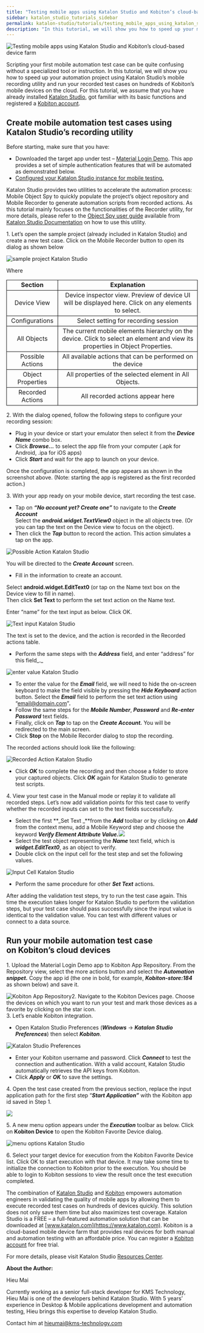 ```yaml
---
title: "Testing mobile apps using Katalon Studio and Kobiton’s cloud-based device farm"
sidebar: katalon_studio_tutorials_sidebar
permalink: katalon-studio/tutorials/testing_mobile_apps_using_katalon_studio_kobiton.html
description: "In this tutorial, we will show you how to speed up your mobile apps testing project using Katalon Studio and Kobiton’s mobile devices on cloud."
---
```

[](#)

![Testing mobile apps using Katalon Studio and Kobiton’s cloud-based device farm](../../images/katalon-studio/tutorials/testing_mobile_apps_using_katalon_studio_kobiton/QS_high-08-1024x509.png)

Scripting your first mobile automation test case can be quite confusing without a specialized tool or instruction. In this tutorial, we will show you how to speed up your automation project using Katalon Studio’s mobile recording utility and run your recorded test cases on hundreds of Kobiton’s mobile devices on the cloud. For this tutorial, we assume that you have already installed [Katalon Studio](https://www.katalon.com/), got familiar with its basic functions and registered a [Kobiton account](https://kobiton.com/).

Create mobile automation test cases using Katalon Studio’s recording utility
----------------------------------------------------------------------------

Before starting, make sure that you have:

*   Downloaded the target app under test – [Material Login Demo](https://github.com/katalon-studio/Material-Login-App-Test/blob/master/App%20Files/MaterialLoginExample.apk). This app provides a set of simple authentication features that will be automated as demonstrated below.
*   [Configured your Katalon Studio instance for mobile testing.](https://docs.katalon.com/display/KD/Kobiton+Integration)

Katalon Studio provides two utilities to accelerate the automation process: Mobile Object Spy to quickly populate the project’s object repository and Mobile Recorder to generate automation scripts from recorded actions. As this tutorial mainly focuses on the functionalities of the Recorder utility, for more details, please refer to the [Object Spy user guide](https://docs.katalon.com/display/KD/Spy+Object/) available from [Katalon Studio Documentation](https://docs.katalon.com/display/KD/Spy+Object/) on how to use this utility.

1\. Let’s open the sample project (already included in Katalon Studio) and create a new test case. Click on the Mobile Recorder button to open its dialog as shown below

![sample project Katalon Studio](../../images/katalon-studio/tutorials/testing_mobile_apps_using_katalon_studio_kobiton/1.png)

Where

<table><tbody><tr><td style="text-align: center; border: 1px solid black;"><b>Section</b></td><td style="text-align: center; border: 1px solid black;"><b>Explanation</b></td></tr><tr><td style="text-align: center; border: 1px solid black;"><span style="font-weight: 400;">Device View</span></td><td style="text-align: center; border: 1px solid black;"><span style="font-weight: 400;">Device inspector view. Preview of device UI will be displayed here. Click on any elements to select.</span></td></tr><tr><td style="text-align: center; border: 1px solid black;"><span style="font-weight: 400;">Configurations</span></td><td style="text-align: center; border: 1px solid black;"><span style="font-weight: 400;">Select setting for recording session</span></td></tr><tr><td style="text-align: center; border: 1px solid black;"><span style="font-weight: 400;">All Objects</span></td><td style="text-align: center; border: 1px solid black;"><span style="font-weight: 400;">The current mobile elements hierarchy on the device. Click to select an element and view its properties in Object Properties.</span></td></tr><tr><td style="text-align: center; border: 1px solid black;"><span style="font-weight: 400;">Possible Actions</span></td><td style="text-align: center; border: 1px solid black;"><span style="font-weight: 400;">All available actions that can be performed on the device</span></td></tr><tr><td style="text-align: center; border: 1px solid black;"><span style="font-weight: 400;">Object Properties</span></td><td style="text-align: center; border: 1px solid black;"><span style="font-weight: 400;">All properties of the selected element in All Objects.</span></td></tr><tr><td style="text-align: center; border: 1px solid black;"><span style="font-weight: 400;">Recorded Actions</span></td><td style="text-align: center; border: 1px solid black;"><span style="font-weight: 400;">All recorded actions appear here</span></td></tr></tbody></table>

2\. With the dialog opened, follow the following steps to configure your recording session:

*   Plug in your device or start your emulator then select it from the **_Device Name_** combo box.
*   Click **_Browse…_** to select the app file from your computer (.apk for Android, .ipa for iOS apps)
*   Click **_Start_** and wait for the app to launch on your device.

Once the configuration is completed, the app appears as shown in the screenshot above. (Note: starting the app is registered as the first recorded action.)

3\. With your app ready on your mobile device, start recording the test case.

*   Tap on **_“No account yet? Create one”_** to navigate to the **_Create Account_**  
    Select the **_android.widget.TextView0_** object in the all objects tree. (Or you can tap the text on the Device view to focus on the object).
*   Then click the **_Tap_** button to record the action. This action simulates a tap on the app.

![Possible Action Katalon Studio](../../images/katalon-studio/tutorials/testing_mobile_apps_using_katalon_studio_kobiton/2.png)

You will be directed to the **_Create Account_** screen.

*   Fill in the information to create an account.

Select **android.widget.EditText0** (or tap on the Name text box on the Device view to fill in name).  
Then click **Set Text** to perform the set text action on the Name text.

Enter “name” for the text input as below. Click OK.

![Text input Katalon Studio](../../images/katalon-studio/tutorials/testing_mobile_apps_using_katalon_studio_kobiton/3.png)

The text is set to the device, and the action is recorded in the Recorded actions table.

*   Perform the same steps with the **_Address_** field, and enter “address” for this field_._

![enter value Katalon Studio](../../images/katalon-studio/tutorials/testing_mobile_apps_using_katalon_studio_kobiton/4.1-300x258.png)

*   To enter the value for the **_Email_** field, we will need to hide the on-screen keyboard to make the field visible by pressing the **_Hide Keyboard_** action button. Select the **_Email_** field to perform the set text action using “email@domain.com”**_._**
*   Follow the same steps for the **_Mobile Number_**, **_Password_** and **_Re-enter Password_** text fields.
*   Finally, click on **_Tap_** to tap on the **_Create Account._** You will be redirected to the main screen.
*   Click **Stop** on the Mobile Recorder dialog to stop the recording.

The recorded actions should look like the following:

![Recorded Action Katalon Studio](../../images/katalon-studio/tutorials/testing_mobile_apps_using_katalon_studio_kobiton/5.png)

*   Click **_OK_** to complete the recording and then choose a folder to store your captured objects. Click **_OK_** again for Katalon Studio to generate test scripts.

4\. View your test case in the Manual mode or replay it to validate all recorded steps. Let’s now add validation points for this test case to verify whether the recorded inputs can set to the text fields successfully.

*   Select the first **_Set Text _**from the **_Add_** toolbar or by clicking on **_Add_** from the context menu, add a Mobile Keyword step and choose the keyword **_Verify Element Attribute Value.![](../../images/katalon-studio/tutorials/testing_mobile_apps_using_katalon_studio_kobiton/new-test-case.png)_**
*   Select the test object representing the **_Name_** text field, which is **_widget.EditText0_**, as an object to verify.
*   Double click on the input cell for the test step and set the following values.

![Input Cell Katalon Studio](../../images/katalon-studio/tutorials/testing_mobile_apps_using_katalon_studio_kobiton/6.png)

*   Perform the same procedure for other **_Set Text_** actions.

After adding the validation test steps, try to run the test case again. This time the execution takes longer for Katalon Studio to perform the validation steps, but your test case should pass successfully since the input value is identical to the validation value. You can test with different values or connect to a data source.

Run your mobile automation test case on Kobiton’s cloud devices      
---------------------------------------------------------------------

1\. Upload the Material Login Demo app to Kobiton App Repository. From the Repository view, select the more actions button and select the **_Automation snippet._** Copy the app id (the one in bold, for example, **_Kobiton-store:184_** as shown below) and save it.

![Kobiton App Repository](../../images/katalon-studio/tutorials/testing_mobile_apps_using_katalon_studio_kobiton/7-300x196.png)2\. Navigate to the Kobiton Devices page. Choose the devices on which you want to run your test and mark those devices as a favorite by clicking on the star icon.  
3\. Let’s enable Kobiton integration.

*   Open Katalon Studio Preferences (**_Windows_** -\> **_Katalon Studio Preferences_**) then select **_Kobiton_**.

![Katalon Studio Preferences](../../images/katalon-studio/tutorials/testing_mobile_apps_using_katalon_studio_kobiton/8.png)

*   Enter your Kobiton username and password. Click **_Connect_** to test the connection and authentication. With a valid account, Katalon Studio automatically retrieves the API keys from Kobiton.
*   Click **_Apply_** or **_OK_** to save the settings.

4\. Open the test case created from the previous section, replace the input application path for the first step “**_Start Application”_** with the Kobiton app id saved in Step 1.

![](../../images/katalon-studio/tutorials/testing_mobile_apps_using_katalon_studio_kobiton/tests-explorer.png)

5\. A new menu option appears under the **_Execution_** toolbar as below. Click on **Kobiton Device** to open the Kobiton Favorite Device dialog.

![menu options Katalon Studio](../../images/katalon-studio/tutorials/testing_mobile_apps_using_katalon_studio_kobiton/9-200x300.png)

6. Select your target device for execution from the Kobiton Favorite Device list. Click OK to start execution with that device. It may take some time to initialize the connection to Kobiton prior to the execution. You should be able to login to Kobiton sessions to view the result once the test execution completed.

The combination of [Katalon Studio](https://www.katalon.com) and [Kobiton](https://kobiton.com) empowers automation engineers in validating the quality of mobile apps by allowing them to execute recorded test cases on hundreds of devices quickly. This solution does not only save them time but also maximizes test coverage. Katalon Studio is a FREE – a full-featured automation solution that can be downloaded at [www.katalon.com](https://www.katalon.com). Kobiton is a cloud-based mobile device farm that provides real devices for both manual and automation testing with an affordable price. You can register a [Kobiton account](https://kobiton.com) for free trial.

For more details, please visit Katalon Studio [Resources Center](https://katalon.com/resources-center/tutorials/).

**About the Author:**

Hieu Mai

Currently working as a senior full-stack developer for KMS Technology, Hieu Mai is one of the developers behind Katalon Studio. With 5 years’ experience in Desktop & Mobile applications development and automation testing, Hieu brings this expertise to develop Katalon Studio.

Contact him at [hieumai@kms-technology.com](mailto:hieumai@kms-technology.com)

[](#modal-id-popup)
